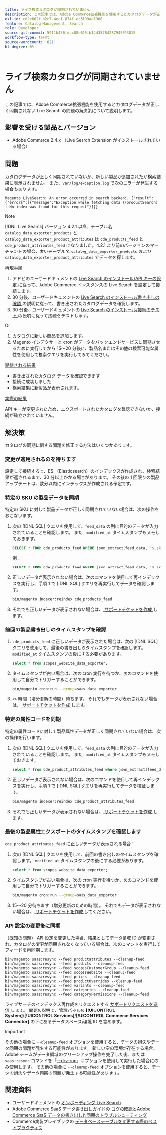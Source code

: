 ```yaml
---
title: ライブ検索カタログが同期されていません
description: この記事では、Adobe Commerce拡張機能を使用するとカタログデータが正しく同期されない Live Search の問題の解決策について説明します。
exl-id: cd2e602f-b2c7-4ecf-874f-ec5f99ae1900
feature: Catalog Management, Search
role: Developer
source-git-commit: 5911b436fdcc08e695fb14d35784287945593815
workflow-type: tm+mt
source-wordcount: '821'
ht-degree: 0%

---
```


# ライブ検索カタログが同期されていません

この記事では、Adobe Commerce拡張機能を使用するとカタログデータが正しく同期されない Live Search の問題の解決策について説明します。

## 影響を受ける製品とバージョン

* Adobe Commerce 2.4.x （Live Search Extension がインストールされている場合）

## 問題

カタログデータが正しく同期されていないか、新しい製品が追加されたが検索結果に表示されません。 また、`var/log/exception.log` で次のエラーが発生する場合もあります。

`Magento_LiveSearch: An error occurred in search backend. {"result":{"errors":[{"message":"Exception while fetching data (/productSearch) : No index was found for this request"}]}}`

>[!NOTE]
>
>[!DNL Live Search] バージョン 4.2.1 以降、テーブル名 `catalog_data_exporter_products` と `catalog_data_exporter_product_attributes` は `cde_products_feed` と `cde_product_attributes_feed` になりました。4.2.1 より前のバージョンのマーチャントの場合、古いテーブル名 `catalog_data_exporter_products` および `catalog_data_exporter_product_attributes` でデータを探します。

<u> 再現手順 </u>

1. アドビのユーザードキュメントの [Live Search のインストール/API キーの設定 ](https://experienceleague.adobe.com/docs/commerce-merchant-services/live-search/onboard/install.html?lang=ja#configure-api-keys) に従って、Adobe Commerce インスタンスの Live Search を設定して接続します。
1. 30 分後、ユーザードキュメントの [Live Search のインストール/書き出しの確認 ](https://experienceleague.adobe.com/docs/commerce-merchant-services/live-search/onboard/install.html?lang=ja#verify-export) の説明に従って、書き出されたカタログデータを確認します。
1. 30 分後、ユーザードキュメントの [Live Search のインストール/接続のテスト ](https://experienceleague.adobe.com/docs/commerce-merchant-services/live-search/onboard/install.html?lang=ja#test-connection) の説明に従って接続をテストします。

Or

1. カタログに新しい商品を追加します。
1. Magento インデクサーと cron がデータをバックエンドサービスに同期させるために実行してから 15～20 分後に、製品名またはその他の検索可能な属性を使用して検索クエリを実行してみてください。

<u> 期待される結果 </u>

* 書き出されたカタログ データを確認できます
* 接続に成功しました
* 検索結果に新製品が表示されます。

<u> 実際の結果 </u>

API キーが変更されたため、エクスポートされたカタログを確認できないか、接続が確立されていません。

## 解決策

カタログの同期に関する問題を修正する方法はいくつかあります。

### 変更が適用されるのを待ちます

設定して接続すると、ES （Elasticsearch）のインデックスが作成され、検索結果が返されるまで、30 分以上かかる場合があります。 その後の 1 回限りの製品アップデートは、数分以内にインデックスが作成される予定です。

### 特定の SKU の製品データを同期

特定の SKU に対して製品データが正しく同期されていない場合は、次の操作をおこないます。

1. 次の [!DNL SQL] クエリを使用して、`feed_data` の列に目的のデータが入力されていることを確認します。 また、`modified_at` タイムスタンプもメモしておきます。

   ```sql
   SELECT * FROM cde_products_feed WHERE json_extract(feed_data, '$.sku') = '<your_sku>' AND json_extract(feed_data, '$.storeViewCode') = '<your_ store_view_code>';
   ```

   例：

   ```sql
   SELECT * FROM cde_products_feed WHERE json_extract(feed_data, '$.sku') = '24-MB04' AND json_extract(feed_data, '$.storeViewCode') = 'default';
   ```

1. 正しいデータが表示されない場合は、次のコマンドを使用して再インデックスを実行し、手順 1 で [!DNL SQL] クエリを再実行してデータを確認します。

   ```bash
   bin/magento indexer:reindex cde_products_feed
   ```

1. それでも正しいデータが表示されない場合は、[ サポートチケットを作成 ](/help/help-center-guide/help-center/magento-help-center-user-guide.md#submit-ticket) します。

### 前回の製品書き出しのタイムスタンプを確認

1. `cde_products_feed` に正しいデータが表示された場合は、次の [!DNL SQL] クエリを使用して、最後の書き出しのタイムスタンプを確認します。 `modified_at` タイムスタンプの後にする必要があります。

   ```sql
   select * from scopes_website_data_exporter;
   ```

1. タイムスタンプが古い場合は、次の cron 実行を待つか、次のコマンドを使用して自分でトリガーすることができます。

   ```bash
   bin/magento cron:run --group=saas_data_exporter
   ```

1. `<>` 時間（増分更新の時間）待ちます。 それでもデータが表示されない場合は、[ サポートチケットを作成 ](/help/help-center-guide/help-center/magento-help-center-user-guide.md#submit-ticket) します。

### 特定の属性コードを同期

特定の属性コードに対して製品属性データが正しく同期されていない場合は、次の操作を行います。

1. 次の [!DNL SQL] クエリを使用して、`feed_data` の列に目的のデータが入力されていることを確認します。 また、`modified_at` タイムスタンプもメモしておきます。

   ```sql
   select * from cde_product_attributes_feed where json_extract(feed_data, '$.attributeCode') = '<your_attribute_code>' and store_view_code = '<your_ store_view_code>';
   ```

1. 正しいデータが表示されない場合は、次のコマンドを使用して再インデックスを実行し、手順 1 で [!DNL SQL] クエリを再実行してデータを検証します。

   ```bash
   bin/magento indexer:reindex cde_product_attributes_feed
   ```

1. それでも正しいデータが表示されない場合は、[ サポートチケットを作成 ](/help/help-center-guide/help-center/magento-help-center-user-guide.md#submit-ticket) します。

### 最後の製品属性エクスポートのタイムスタンプを確認します

`cde_product_attributes_feed` に正しいデータが表示される場合：

1. 次の [!DNL SQL] クエリを使用して、前回の書き出しのタイムスタンプを確認します。 `modified_at` タイムスタンプの後にする必要があります。

   ```sql
   select * from scopes_website_data_exporter;
   ```

1. タイムスタンプが古い場合は、次の cron 実行を待つか、次のコマンドを使用して自分でトリガーすることができます。

   ```bash
   bin/magento cron:run --group=saas_data_exporter
   ```

1. 15～20 分待ちます（増分更新のための時間）。 それでもデータが表示されない場合は、[ サポートチケットを作成 ](/help/help-center-guide/help-center/magento-help-center-user-guide.md#submit-ticket) してください。

### API 設定の変更後に同期

（既知の問題） API 設定を変更した場合、結果としてデータ領域 ID が変更され、カタログの変更が同期されなくなっている場合は、次のコマンドを実行してフィードを再同期します。

```
bin/magento saas:resync --feed productattributes --cleanup-feed
bin/magento saas:resync --feed products --cleanup-feed
bin/magento saas:resync --feed scopesCustomerGroup --cleanup-feed
bin/magento saas:resync --feed scopesWebsite --cleanup-feed
bin/magento saas:resync --feed prices --cleanup-feed
bin/magento saas:resync --feed productOverrides --cleanup-feed
bin/magento saas:resync --feed variants --cleanup-feed
bin/magento saas:resync --feed categories --cleanup-feed
bin/magento saas:resync --feed categoryPermissions --cleanup-feed
```

ライブサーチのインデックス再作成をリクエストする [ サポートリクエストを送信 ](https://experienceleague.adobe.com/home?lang=ja&support-tab=home#support) します。 問題の説明で、管理パネルの **[!UICONTROL System]**/**[!UICONTROL Services]**/**[!UICONTROL Commerce Services Connector]** の下にあるデータスペース/環境 ID を含めます。

>[!IMPORTANT]
>その他の場合に `--cleanup-feed` オプションを使用すると、データの損失やデータ同期の問題が発生する可能性があります。  新しい空の環境が存在する場合、Adobe チームがデータ領域のクリーンアップ操作を完了した後、または `saas:resync` コマンドを「[—dry-run](https://experienceleague.adobe.com/ja/docs/commerce/saas-data-export/data-export-cli-commands#--dry-run)」オプションを使用して実行した場合にのみ使用します。 その他の場合に `--cleanup-feed` オプションを使用すると、データの損失やデータ同期の問題が発生する可能性があります。

## 関連資料

* ユーザードキュメントの [ オンボーディング Live Search](https://experienceleague.adobe.com/docs/commerce-merchant-services/live-search/onboard/onboarding-overview.html?lang=ja)
* Adobe Commerce SaaS データ書き出しガイドの [ ログの確認とAdobe Commerce SaaS データの書き出しと同期のトラブルシューティング ](https://experienceleague.adobe.com/ja/docs/commerce-merchant-services/saas-data-export/troubleshooting-logging)
* Commerce実装プレイブックの [ データベーステーブルを変更する際のベストプラクティス ](https://experienceleague.adobe.com/ja/docs/commerce-operations/implementation-playbook/best-practices/development/modifying-core-and-third-party-tables#why-adobe-recommends-avoiding-modifications)
